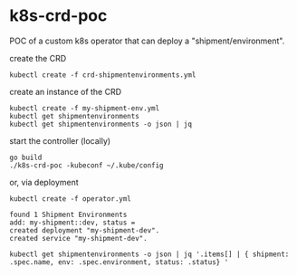 k8s-crd-poc
===========

POC of a custom k8s operator that can deploy a "shipment/environment".

create the CRD
```
kubectl create -f crd-shipmentenvironments.yml
```

create an instance of the CRD
```
kubectl create -f my-shipment-env.yml
kubectl get shipmentenvironments
kubectl get shipmentenvironments -o json | jq
```

start the controller (locally)
```
go build
./k8s-crd-poc -kubeconf ~/.kube/config
```

or, via deployment
```
kubectl create -f operator.yml
```

```
found 1 Shipment Environments
add: my-shipment::dev, status =
created deployment "my-shipment-dev".
created service "my-shipment-dev".
```
```
kubectl get shipmentenvironments -o json | jq '.items[] | { shipment: .spec.name, env: .spec.environment, status: .status} '
```